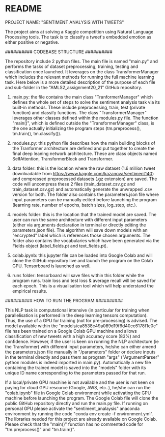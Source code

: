 # README

PROJECT NAME: "SENTIMENT ANALYSIS WITH TWEETS"

The project aims at solving a Kaggle competition using Natural Language Processing tools. The task is to classify a tweet's embedded emotion as either positive or negative. 

##########          CODEBASE STRUCTURE          ########## 

The repository include 2 python files. The main file is named "main.py" and performs the tasks of dataset preprocessing, training, testing and classification once launched. It leverages on the class TransformerManager which includes the relevant methods for running the full machine learning task. Here below is a more detailed description of the purpose of each file and sub-folder in the "AMLS2_assignment20_21" GitHub repository.

1) main.py: the file contains the main class "TranformerManager" which defines the whole set of steps to solve the sentiment analysis task via its built-in methods. These include preprocessing, train, test (private function) and classify functions. The class "TransformerManager" leverages other classes defined within the modules.py file. The function "main()", which is defined outside the "TransformerManager" class, is the one actually initializing the program steps (tm.preprocess(), tm.train(), tm.classify()).

2) modules.py: this python file describes how the main building blocks of the Tranformer architecture are defined and put together to create the final deep leaning network architecture. These are class objects named SelfAttention, TransformerBlock and Transformer.

3) data folder: this is the location where the raw dataset (1.6 million tweet downloadable from https://www.kaggle.com/kazanova/sentiment140) and compressed preprocessed datasets (.gz extension) are saved. The code will uncompress these 2 files (train_dataset.csv.gz and train_dataset.csv.gz) and automatically generate the unwrapped .csv version for both. The folder also contains the parameters.json file where input parameters can be manually edited before launching the program (learning rate, number of epochs, batch sizes, log_step, etc.).

4) models folder: this is the location that the trained model are saved. The user can run the same architecture with different input parameters (either via arguments declaration in terminal or directly editing the parameters.json file). The algorithm will save down models with an "encrypted" label which is references those chosen arguments. The folder also contains the vocabularies which have been generated via the Fields object (label_fields.pt and text_fields.pt).

5) colab.ipynb: this jupyter file can be loaded into Google Colab and will clone the GitHub repository live and launch the program on the Colab GPU. Tensorboard is launched as well.

6) runs folder: tensorboard will save files within this folder while the program runs. train loss and test loss & average recall will be saved for each epoch. This is a visualisation tool which will help understand the empirical results.

##########          HOW TO RUN THE PROGRAM          ##########

This NLP task is computational intensive (in particular for training when parallelisation is performed in the deep learning tensors computation). Thus, the use of a GPU for training (not for pre-processing) is advised. The model available within the "models/ca8538c49a089d19f6d40cc6178f1e0c" file has been trained on a Google Colab GPU machine and allows classification of new tweets with a high accuracy score (83%) and confidence. However, if the user is keen on running the NLP architecture (ie the Transformer) with different input parameters, he/she can either amend the parameters.json file manually in "/parameters" folder or declare inputs in the terminal directly and pass them as program "args" ("ArgumentParser" python modules is indeed imported in main.py). Automatically a new file containing the trained model is saved into the "models" folder with its unique ID name corresponding to the parameters passed for that run.

If a local/private GPU machine is not available and the user is not keen on paying for cloud GPU resource (Google, AWS, etc..), he/she can run the "colab.ipynb" file in Google Colab environment while activating the GPU machine before launching the program. The Google Colab file will clone the public GitHub repository directly and run the main.py file. If running on personal GPU please activate the "sentiment_analaysis" anaconda environment by running the code "conda env create -f environment.yml". The libraries needed for this project are already available on Google Colab. Please check that the "main()" function has no commented code for "tm.preprocess()" and "tm.train()".
